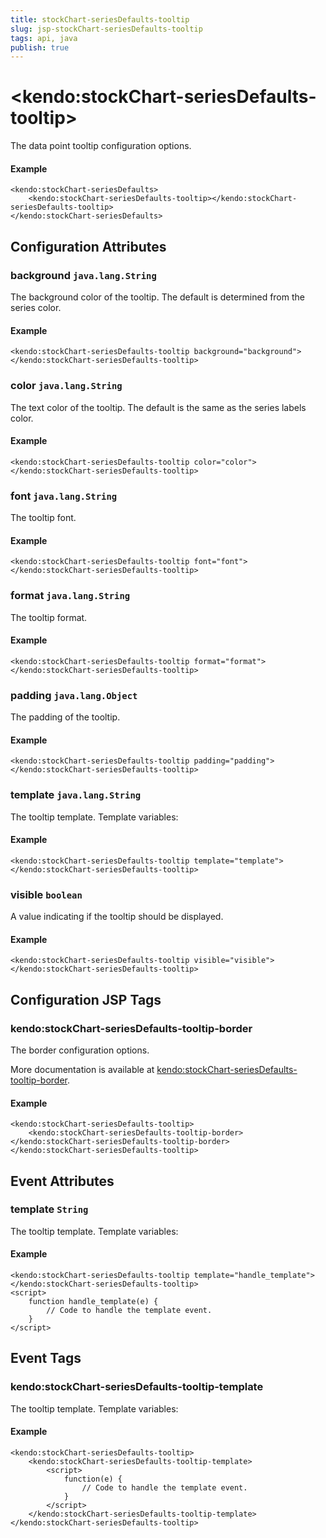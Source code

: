 ```yaml
---
title: stockChart-seriesDefaults-tooltip
slug: jsp-stockChart-seriesDefaults-tooltip
tags: api, java
publish: true
---
```


# \<kendo:stockChart-seriesDefaults-tooltip\>

The data point tooltip configuration options.

#### Example
    <kendo:stockChart-seriesDefaults>
        <kendo:stockChart-seriesDefaults-tooltip></kendo:stockChart-seriesDefaults-tooltip>
    </kendo:stockChart-seriesDefaults>

## Configuration Attributes

### background `java.lang.String`

The background color of the tooltip. The default is determined from the series color.

#### Example
    <kendo:stockChart-seriesDefaults-tooltip background="background">
    </kendo:stockChart-seriesDefaults-tooltip>

### color `java.lang.String`

The text color of the tooltip. The default is the same as the series labels color.

#### Example
    <kendo:stockChart-seriesDefaults-tooltip color="color">
    </kendo:stockChart-seriesDefaults-tooltip>

### font `java.lang.String`

The tooltip font.

#### Example
    <kendo:stockChart-seriesDefaults-tooltip font="font">
    </kendo:stockChart-seriesDefaults-tooltip>

### format `java.lang.String`

The tooltip format.

#### Example
    <kendo:stockChart-seriesDefaults-tooltip format="format">
    </kendo:stockChart-seriesDefaults-tooltip>

### padding `java.lang.Object`

The padding of the tooltip.

#### Example
    <kendo:stockChart-seriesDefaults-tooltip padding="padding">
    </kendo:stockChart-seriesDefaults-tooltip>

### template `java.lang.String`

The tooltip template.
Template variables:

#### Example
    <kendo:stockChart-seriesDefaults-tooltip template="template">
    </kendo:stockChart-seriesDefaults-tooltip>

### visible `boolean`

A value indicating if the tooltip should be displayed.

#### Example
    <kendo:stockChart-seriesDefaults-tooltip visible="visible">
    </kendo:stockChart-seriesDefaults-tooltip>


##  Configuration JSP Tags

### kendo:stockChart-seriesDefaults-tooltip-border

The border configuration options.

More documentation is available at [kendo:stockChart-seriesDefaults-tooltip-border](/kendo-ui/api/wrappers/jsp/stockchart/seriesdefaults-tooltip-border).

#### Example

    <kendo:stockChart-seriesDefaults-tooltip>
        <kendo:stockChart-seriesDefaults-tooltip-border></kendo:stockChart-seriesDefaults-tooltip-border>
    </kendo:stockChart-seriesDefaults-tooltip>


## Event Attributes

### template `String`

The tooltip template.
Template variables:


#### Example
    <kendo:stockChart-seriesDefaults-tooltip template="handle_template">
    </kendo:stockChart-seriesDefaults-tooltip>
    <script>
        function handle_template(e) {
            // Code to handle the template event.
        }
    </script>

## Event Tags

### kendo:stockChart-seriesDefaults-tooltip-template

The tooltip template.
Template variables:


#### Example
    <kendo:stockChart-seriesDefaults-tooltip>
        <kendo:stockChart-seriesDefaults-tooltip-template>
            <script>
                function(e) {
                    // Code to handle the template event.
                }
            </script>
        </kendo:stockChart-seriesDefaults-tooltip-template>
    </kendo:stockChart-seriesDefaults-tooltip>

